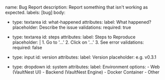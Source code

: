 name: Bug Report
description: Report something that isn't working as expected.
labels: [bug]
body:
  - type: textarea
    id: what-happened
    attributes:
      label: What happened?
      placeholder: Describe the issue
    validations:
      required: true

  - type: textarea
    id: steps
    attributes:
      label: Steps to Reproduce
      placeholder: |
        1. Go to '...'
        2. Click on '...'
        3. See error
    validations:
      required: false

  - type: input
    id: version
    attributes:
      label: Version
      placeholder: e.g. v0.3.1

  - type: dropdown
    id: system
    attributes:
      label: Environment
      options:
        - Web (VaultNest UI)
        - Backend (VaultNest Engine)
        - Docker Container
        - Other
